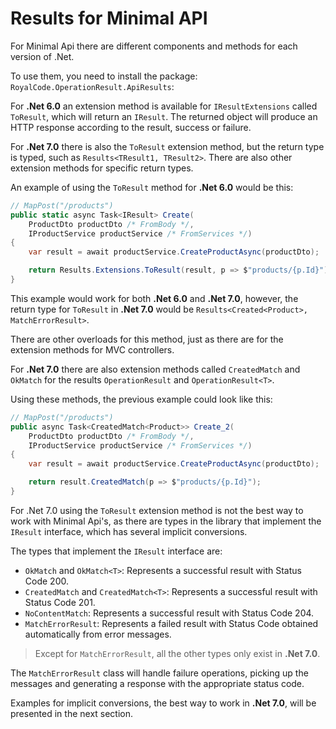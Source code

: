 # Results for Minimal API

For Minimal Api there are different components and methods for each version of .Net.

To use them, you need to install the package: `RoyalCode.OperationResult.ApiResults`:

For **.Net 6.0** an extension method is available for `IResultExtensions` called `ToResult`, which will return an `IResult`. The returned object will produce an HTTP response according to the result, success or failure.

For **.Net 7.0** there is also the `ToResult` extension method, but the return type is typed, such as `Results<TResult1, TResult2>`. There are also other extension methods for specific return types.

An example of using the `ToResult` method for **.Net 6.0** would be this:

```csharp
// MapPost("/products")
public static async Task<IResult> Create(
    ProductDto productDto /* FromBody */,
    IProductService productService /* FromServices */)
{
    var result = await productService.CreateProductAsync(productDto);

    return Results.Extensions.ToResult(result, p => $"products/{p.Id}");
}
```

This example would work for both **.Net 6.0** and **.Net 7.0**, however, the return type for `ToResult` in **.Net 7.0** would be `Results<Created<Product>, MatchErrorResult>`.

There are other overloads for this method, just as there are for the extension methods for MVC controllers.

For **.Net 7.0** there are also extension methods called `CreatedMatch` and `OkMatch` for the results `OperationResult` and `OperationResult<T>`.

Using these methods, the previous example could look like this:

```csharp
// MapPost("/products")
public async Task<CreatedMatch<Product>> Create_2(
    ProductDto productDto /* FromBody */,
    IProductService productService /* FromServices */)
{
    var result = await productService.CreateProductAsync(productDto);

    return result.CreatedMatch(p => $"products/{p.Id}");
}
```

For .Net 7.0 using the `ToResult` extension method is not the best way to work with Minimal Api's, as there are types in the library that implement the `IResult` interface, which has several implicit conversions.

The types that implement the `IResult` interface are:

- `OkMatch` and `OkMatch<T>`: Represents a successful result with Status Code 200.
- `CreatedMatch` and `CreatedMatch<T>`: Represents a successful result with Status Code 201.
- `NoContentMatch`: Represents a successful result with Status Code 204.
- `MatchErrorResult`: Represents a failed result with Status Code obtained automatically from error messages.

> Except for `MatchErrorResult`, all the other types only exist in **.Net 7.0**.

The `MatchErrorResult` class will handle failure operations, picking up the messages and generating a response with the appropriate status code.

Examples for implicit conversions, the best way to work in **.Net 7.0**, will be presented in the next section.